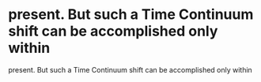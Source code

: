 # present. But such a Time Continuum shift can be accomplished only within

present. But such a Time Continuum shift can be accomplished only within